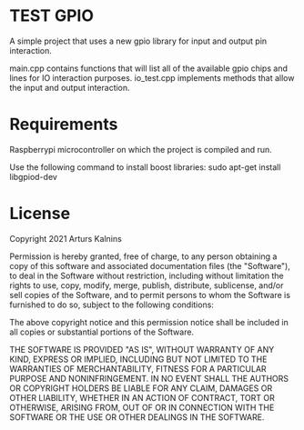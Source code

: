 # TEST GPIO
A simple project that uses a new gpio library for input and output pin interaction. 

main.cpp contains functions that will list all of the available gpio chips and lines for IO interaction purposes.
io_test.cpp implements methods that allow the input and output interaction.

# Requirements
Raspberrypi microcontroller on which the project is compiled and run.

Use the following command to install boost libraries:
sudo apt-get install libgpiod-dev
# License
Copyright 2021 Arturs Kalnins

Permission is hereby granted, free of charge, to any person obtaining a copy of this software and associated documentation files (the "Software"), to deal in the Software without restriction, including without limitation the rights to use, copy, modify, merge, publish, distribute, sublicense, and/or sell copies of the Software, and to permit persons to whom the Software is furnished to do so, subject to the following conditions:

The above copyright notice and this permission notice shall be included in all copies or substantial portions of the Software.

THE SOFTWARE IS PROVIDED "AS IS", WITHOUT WARRANTY OF ANY KIND, EXPRESS OR IMPLIED, INCLUDING BUT NOT LIMITED TO THE WARRANTIES OF MERCHANTABILITY, FITNESS FOR A PARTICULAR PURPOSE AND NONINFRINGEMENT. IN NO EVENT SHALL THE AUTHORS OR COPYRIGHT HOLDERS BE LIABLE FOR ANY CLAIM, DAMAGES OR OTHER LIABILITY, WHETHER IN AN ACTION OF CONTRACT, TORT OR OTHERWISE, ARISING FROM, OUT OF OR IN CONNECTION WITH THE SOFTWARE OR THE USE OR OTHER DEALINGS IN THE SOFTWARE.
